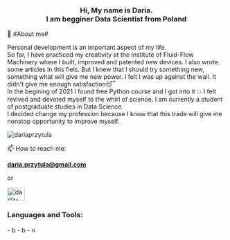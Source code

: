 <h3 align="center">Hi, My name is Daria. <br> I am begginer Data Scientist from Poland</h3>

🚀 #About me#

Personal development is an important aspect of my life. <br>
So far, I have practiced my creativity at the Institute of Fluid-Flow Machinery where I built, improved and patented new devices. I also wrote some articles in this fiels. But I knew that I should try something new, something what will give me new power. I felt I was up against the wall. It didn't give me enough satisfaction😴 <br>
In the begining of 2021 I found free Python course and I got into it 💥 I felt revived and devoted myself to the whirl of science. I am currently a student of postgraduate studies in Data Science. <br> 
I decided change my profession because I know that this trade will give me nonstop opportunity to improve myself.
    
<p align="left"> <img src="https://komarev.com/ghpvc/?username=dariaprzytula&label=Profile%20views&color=0e75b6&style=flat" alt="dariaprzytula" /> </p>

📫 How to reach me: <br>

**daria.przytula@gmail.com** <br>

or <br>

<p align="left">
<a href="https://linkedin.com/in/daria-przytula" target="blank"><img align="center" src="https://raw.githubusercontent.com/rahuldkjain/github-profile-readme-generator/master/src/images/icons/Social/linked-in-alt.svg" alt="daria-przytula" height="30" width="40" /></a>
</p>

<h3 align="left">Languages and Tools:</h3>
- b
- b
- n


